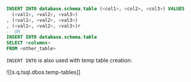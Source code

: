 

```sql
INSERT INTO database.schema.table (<col1>, <col2>, <col3>) VALUES
  (<val1>, <val2>, <val3>)
, (<val1>, <val2>, <val3>)
, (<val1>, <val2>, <val3>)r
-- OR
INSERT INTO database.schema.table
SELECT <columns>
FROM <other_table>
```

`INSERT INTO` is also used with temp table creation:

![[s.q.tsql.dbos.temp-tables]]
